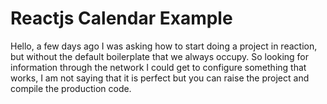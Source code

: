 # Reactjs Calendar Example

Hello, a few days ago I was asking how to start doing a project in reaction, but without the default boilerplate that we always occupy. So looking for information through the network I could get to configure something that works, I am not saying that it is perfect but you can raise the project and compile the production code.

